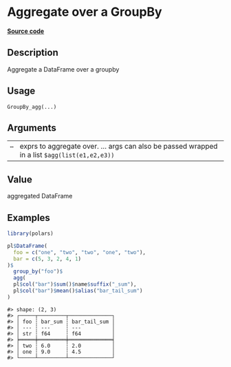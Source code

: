 

# Aggregate over a GroupBy

[**Source code**](https://github.com/pola-rs/r-polars/tree/main/R/group_by.R#L89)

## Description

Aggregate a DataFrame over a groupby

## Usage

<pre><code class='language-R'>GroupBy_agg(...)
</code></pre>

## Arguments

<table>
<tr>
<td style="white-space: nowrap; font-family: monospace; vertical-align: top">
<code id="GroupBy_agg_:_...">…</code>
</td>
<td>
exprs to aggregate over. … args can also be passed wrapped in a list
<code style="white-space: pre;">$agg(list(e1,e2,e3))</code>
</td>
</tr>
</table>

## Value

aggregated DataFrame

## Examples

``` r
library(polars)

pl$DataFrame(
  foo = c("one", "two", "two", "one", "two"),
  bar = c(5, 3, 2, 4, 1)
)$
  group_by("foo")$
  agg(
  pl$col("bar")$sum()$name$suffix("_sum"),
  pl$col("bar")$mean()$alias("bar_tail_sum")
)
```

    #> shape: (2, 3)
    #> ┌─────┬─────────┬──────────────┐
    #> │ foo ┆ bar_sum ┆ bar_tail_sum │
    #> │ --- ┆ ---     ┆ ---          │
    #> │ str ┆ f64     ┆ f64          │
    #> ╞═════╪═════════╪══════════════╡
    #> │ two ┆ 6.0     ┆ 2.0          │
    #> │ one ┆ 9.0     ┆ 4.5          │
    #> └─────┴─────────┴──────────────┘
